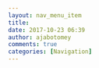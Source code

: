 ```yaml
---
layout: nav_menu_item
title: 
date: 2017-10-23 06:39
author: ajabotomey
comments: true
categories: [Navigation]
---
```

 
